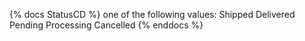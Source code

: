 {% docs StatusCD %}
    one of the following values:
    Shipped
    Delivered
    Pending
    Processing
    Cancelled
{% enddocs %}